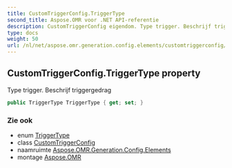 ```yaml
---
title: CustomTriggerConfig.TriggerType
second_title: Aspose.OMR voor .NET API-referentie
description: CustomTriggerConfig eigendom. Type trigger. Beschrijf triggergedrag
type: docs
weight: 50
url: /nl/net/aspose.omr.generation.config.elements/customtriggerconfig/triggertype/
---
```

## CustomTriggerConfig.TriggerType property

Type trigger. Beschrijf triggergedrag

```csharp
public TriggerType TriggerType { get; set; }
```

### Zie ook

* enum [TriggerType](../../../aspose.omr.generation.config.enums/triggertype/)
* class [CustomTriggerConfig](../)
* naamruimte [Aspose.OMR.Generation.Config.Elements](../../customtriggerconfig/)
* montage [Aspose.OMR](../../../)


